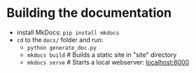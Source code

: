 # Building the documentation

- install MkDocs: `pip install mkdocs`
- `cd` to the `docs/` folder and run:
    - `python generate_doc.py`
    - `mkdocs build`    # Builds a static site in "site" directory
    - `mkdocs serve`    # Starts a local webserver:  [localhost:8000](localhost:8000)
